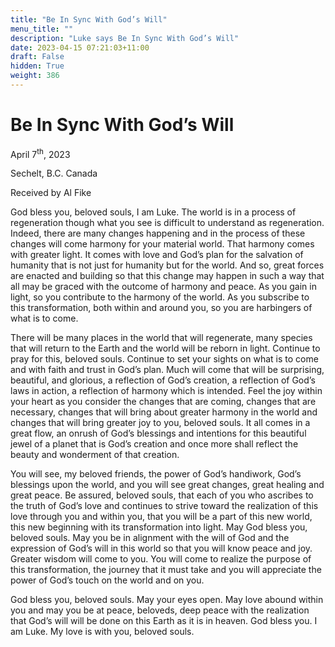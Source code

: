 ```yaml
---
title: "Be In Sync With God’s Will"
menu_title: ""
description: "Luke says Be In Sync With God’s Will"
date: 2023-04-15 07:21:03+11:00
draft: False
hidden: True
weight: 386
---
```

# Be In Sync With God’s Will

April 7<sup>th</sup>, 2023

Sechelt, B.C. Canada

Received by Al Fike



God bless you, beloved souls, I am Luke. The world is in a process of regeneration though what you see is difficult to understand as regeneration. Indeed, there are many changes happening and in the process of these changes will come harmony for your material world. That harmony comes with greater light. It comes with love and God’s plan for the salvation of humanity that is not just for humanity but for the world. And so, great forces are enacted and building so that this change may happen in such a way that all may be graced with the outcome of harmony and peace. As you gain in light, so you contribute to the harmony of the world. As you subscribe to this transformation, both within and around you, so you are harbingers of what is to come. 

There will be many places in the world that will regenerate, many species that will return to the Earth and the world will be reborn in light. Continue to pray for this, beloved souls. Continue to set your sights on what is to come and with faith and trust in God’s plan. Much will come that will be surprising, beautiful, and glorious, a reflection of God’s creation, a reflection of God’s laws in action, a reflection of harmony which is intended. Feel the joy within your heart as you consider the changes that are coming, changes that are necessary, changes that will bring about greater harmony in the world and changes that will bring greater joy to you, beloved souls. It all comes in a great flow, an onrush of God’s blessings and intentions for this beautiful jewel of a planet that is God’s creation and once more shall reflect the beauty and wonderment of that creation. 

You will see, my beloved friends, the power of God’s handiwork, God’s blessings upon the world, and you will see great changes, great healing and great peace. Be assured, beloved souls, that each of you who ascribes to the truth of God’s love and continues to strive toward the realization of this love through you and within you, that you will be a part of this new world, this new beginning with its transformation into light. May God bless you, beloved souls. May you be in alignment with the will of God and the expression of God’s will in this world so that you will know peace and joy. Greater wisdom will come to you. You will come to realize the purpose of this transformation, the journey that it must take and you will appreciate the power of God’s touch on the world and on you. 

God bless you, beloved souls. May your eyes open. May love abound within you and may you be at peace, beloveds, deep peace with the realization that God’s will will be done on this Earth as it is in heaven. God bless you. I am Luke. My love is with you, beloved souls.